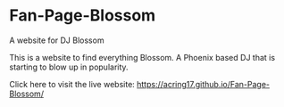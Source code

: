 # Fan-Page-Blossom
A website for DJ Blossom

This is a website to find everything Blossom. A Phoenix based DJ that is starting to blow up in popularity. 

Click here to visit the live website: https://acring17.github.io/Fan-Page-Blossom/
